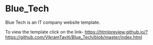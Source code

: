 # Blue_Tech
Blue Tech is an IT company website template.

To view the template click on the link-
https://htmlpreview.github.io/?https://github.com/VikramTaviti/Blue_Tech/blob/master/index.html
